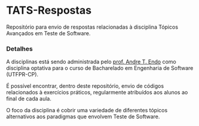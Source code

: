 # TATS-Respostas
Repositório para envio de respostas relacionadas à disciplina Tópicos Avançados em Teste de Software.

### Detalhes

A disciplinas está sendo administrada pelo [prof. Andre T. Endo](https://github.com/andreendo) como 
disciplina optativa para o curso de Bacharelado em Engenharia de Software (UTFPR-CP).

É possível encontrar, dentro deste repositório, envio de códigos relacionados à exercícios práticos, 
regularmente atribuídos aos alunos ao final de cada aula.

O foco da disciplina é cobrir uma variedade de diferentes tópicos alternativos aos paradigmas que 
envolvem Teste de Software.
